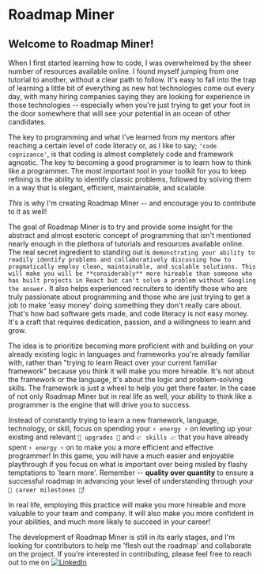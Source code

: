 # Roadmap Miner

## Welcome to Roadmap Miner!

When I first started learning how to code, I was overwhelmed by the sheer number of resources available online. I found myself jumping from one tutorial to another, without a clear path to follow. It's easy to fall into the trap of learning a little bit of everything as new hot technologies come out every day, with many hiring companies saying they are looking for experience in those technologies -- especially when you're just trying to get your foot in the door somewhere that will see your potential in an ocean of other candidates.

The key to programming and what I've learned from my mentors after reaching a certain level of code literacy or, as I like to say; `'code cognizance'`, is that coding is almost completely code and framework agnostic. The key to becoming a good programmer is to learn how to think like a programmer. The most important tool in your toolkit for you to keep refining is the ability to identify classic problems, followed by solving them in a way that is elegant, efficient, maintainable, and scalable.

*This* is why I'm creating Roadmap Miner -- and encourage you to contribute to it as well!

The goal of Roadmap Miner is to try and provide some insight for the abstract and almost esoteric concept of programming that isn't mentioned nearly enough in the plethora of tutorials and resources available online. The real secret ingredient to standing out is `demonstrating your ability to readily identify problems and collaboratively discussing how to pragmatically employ clean, maintainable, and scalable solutions. This will make you will be **considerably** more hireable than someone who has built projects in React but can't solve a problem without Googling the answer.` It also helps experienced recruiters to identify those who are truly passionate about programming and those who are just trying to get a job to make 'easy money' doing something they don't really care about. That's how bad software gets made, and code literacy is not easy money. It's a craft that requires dedication, passion, and a willingness to learn and grow.

The idea is to prioritize becoming more proficient with and building on your already existing logic in languages and frameworks you're already familiar with, rather than "trying to learn React over your current familiar framework" because you think it will make you more hireable. It's not about the framework or the language, it's about the logic and problem-solving skills. The framework is just a wheel to help you get there faster. In the case of not only Roadmap Miner but in real life as well, your ability to think like a programmer is the engine that will drive you to success.

Instead of constantly trying to learn a new framework, language, technology, or skill, focus on spending your `⚡ energy ⚡` on leveling up your existing and relevant `🔋 upgrades 🔋` and `📈 skills 📈` that you have already spent `⚡ energy ⚡` on to make you a more efficient and effective programmer! In this game, you will have a much easier and enjoyable playthrough if you focus on what is important over being misled by flashy temptations to 'learn more'. Remember -- **quality over quantity** to ensure a successful roadmap in advancing your level of understanding through your `🤵 career milestones 🤵`!

In real life, employing this practice will make you more hireable and more valuable to your team and company. It will also make you more confident in your abilities, and much more likely to succeed in your career!

The development of Roadmap Miner is still in its early stages, and I'm looking for contributors to help me 'flesh out the roadmap' and collaborate on the project. If you're interested in contributing, please feel free to reach out to me on [![LinkedIn](https://img.shields.io/badge/LinkedIn-0072b1?style=for-the-badge&logo=linkedin&logoColor=white)](https://www.linkedin.com/in/anthonyvancattenburch/)
